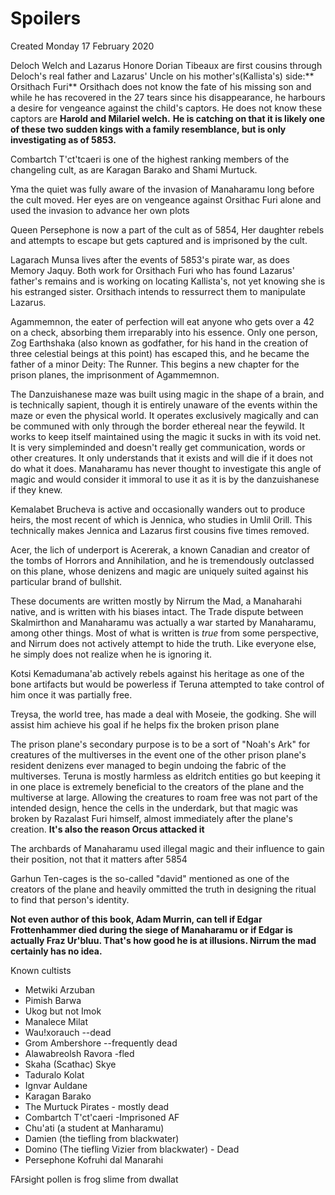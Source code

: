 # Spoilers
Created Monday 17 February 2020

Deloch Welch and Lazarus Honore Dorian Tibeaux are first cousins through Deloch's real father and Lazarus' Uncle on his mother's(Kallista's) side:** Orsithach Furi**
Orsithach does not know the fate of his missing son and while he has recovered in the 27 tears since his disappearance, he harbours a desire for vengeance against the child's captors. He does not know these captors are **Harold and Milariel welch.**
**He is catching on that it is likely one of these two sudden kings with a family resemblance, but is only investigating as of 5853.**

Combartch T'ct'tcaeri is one of the highest ranking members of the changeling cult, as are Karagan Barako and Shami Murtuck. 

Yma the quiet was fully aware of the invasion of Manaharamu long before the cult moved. Her eyes are on vengeance against Orsithac Furi alone and used the invasion to advance her own plots

Queen Persephone is now a part of the cult as of 5854, Her daughter rebels and attempts to escape but gets captured and is imprisoned by the cult.

Lagarach Munsa lives after the events of 5853's pirate war, as does Memory Jaquy. Both work for Orsithach Furi who has found Lazarus' father's remains and is working on locating Kallista's, not yet knowing she is his estranged sister. Orsithach intends to ressurrect them to manipulate Lazarus.

Agammemnon, the eater of perfection will eat anyone who gets over a 42 on a check, absorbing them irreparably into his essence. Only one person, Zog Earthshaka (also known as godfather, for his hand in the creation of three celestial beings at this point) has escaped this, and he became the father of a minor Deity: The Runner. This begins a new chapter for the prison planes, the imprisonment of Agammemnon.

The Danzuishanese maze was built using magic in the shape of a brain, and is technically sapient, though it is entirely unaware of the events within the maze or even the physical world. It operates exclusively magically and can be communed with only through the border ethereal near the feywild. It works to keep itself maintained using the magic it sucks in with its void net. It is very simpleminded and doesn't really get communication, words or other creatures. It only understands that it exists and will die if it does not do what it does. Manaharamu has never thought to investigate this angle of magic and would consider it immoral to use it as it is by the danzuishanese if they knew. 

Kemalabet Brucheva is active and occasionally wanders out to produce heirs, the most recent of which is Jennica, who studies in Umlil Orill. This technically makes Jennica and Lazarus first cousins five times removed. 

Acer, the lich of underport is Acererak, a known Canadian and creator of the tombs of Horrors and Annihilation, and he is tremendously outclassed on this plane, whose denizens and magic are uniquely suited against his particular brand of bullshit.

These documents are written mostly by Nirrum the Mad, a Manaharahi native, and is written with his biases intact. The Trade dispute between Skalmirthon and Manaharamu was actually a war started by Manaharamu, among other things. Most of what is written is *true* from some perspective, and Nirrum does not actively attempt to hide the truth. Like everyone else, he simply does not realize when he is ignoring it. 

Kotsi Kemadumana'ab actively rebels against his heritage as one of the bone artifacts but would be powerless if Teruna attempted to take control of him once it was partially free.

Treysa, the world tree, has made a deal with Moseie, the godking. She will assist him achieve his goal if he helps fix the broken prison plane

The prison plane's secondary purpose is to be a sort of "Noah's Ark" for creatures of the multiverses in the event one of the other prison plane's resident denizens ever managed to begin undoing the fabric of the multiverses. Teruna is mostly harmless as eldritch entities go but keeping it in one place is extremely beneficial to the creators of the plane and the multiverse at large. Allowing the creatures to roam free was not part of the intended design, hence the cells in the underdark, but that magic was broken by Razalast Furi himself, almost immediately after the plane's creation. **It's also the reason Orcus attacked it**

The archbards of Manaharamu used illegal magic and their influence to gain their position, not that it matters after 5854

Garhun Ten-cages is the so-called "david" mentioned as one of the creators of the plane and heavily ommitted the truth in designing the ritual to find that person's identity.

**Not even author of this book, Adam Murrin, can tell if Edgar Frottenhammer died during the siege of Manaharamu or if Edgar is actually Fraz Ur'bluu. That's how good he is at illusions. Nirrum the mad certainly has no idea.**

Known cultists

* Metwiki Arzuban
* Pimish Barwa
* Ukog but not Imok
* Manalece Milat
* Wau!xorauch --dead
* Grom Ambershore  --frequently dead
* Alawabreolsh Ravora -fled
* Skaha (Scathac) Skye
* Taduralo Kolat
* Ignvar Auldane
* Karagan Barako
* The Murtuck Pirates - mostly dead
* Combartch T'ct'caeri -Imprisoned AF
* Chu'ati (a student at Manharamu)
* Damien (the tiefling from blackwater)
* Domino (The tiefling Vizier from blackwater) - Dead
* Persephone Kofruhi dal Manarahi


FArsight pollen is frog slime from dwallat



